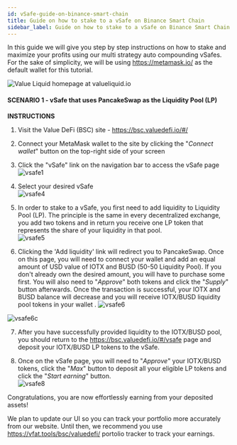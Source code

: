 ```yaml
---
id: vSafe-guide-on-binance-smart-chain
title: Guide on how to stake to a vSafe on Binance Smart Chain
sidebar_label: Guide on how to stake to a vSafe on Binance Smart Chain
---
```


In this guide we will give you step by step instructions on how to stake and maximize your profits using our multi strategy auto compounding vSafes. For the sake of simplicity, we will be using https://metamask.io/ as the default wallet for this tutorial.  

![Value Liquid homepage at valueliquid.io](img/seperator.png)

#### SCENARIO 1 - vSafe that uses PancakeSwap as the Liquidity Pool (LP)  

**INSTRUCTIONS**  

1. Visit the Value DeFi (BSC) site - https://bsc.valuedefi.io/#/  

2. Connect your MetaMask wallet to the site by clicking the "_Connect wallet_" button on the top-right side of your screen  

3. Click the "vSafe" link on the navigation bar to access the vSafe page  
![vsafe1](https://user-images.githubusercontent.com/78454114/110883853-b9030980-82a9-11eb-9a28-8cc8bd06f35e.png)

4. Select your desired vSafe  
![vsafe4](https://user-images.githubusercontent.com/78454114/110884015-fa93b480-82a9-11eb-94fc-60cb150b5329.png)

5. In order to stake to a vSafe, you first need to add liquidity to Liquidity Pool (LP). The principle is the same in every decentralized exchange, you add two tokens and in return you receive one LP token that represents the share of your liquidity in that pool.  
![vsafe5](https://user-images.githubusercontent.com/78454114/110884213-5f4f0f00-82aa-11eb-99dd-e07b8670a120.png)

6. Clicking the 'Add liquidity' link will redirect you to PancakeSwap. Once on this page, you will need to connect your wallet and add an equal amount of USD value of IOTX and BUSD (50-50 Liquidity Pool). If you don't already own the desired amount, you will have to purchase some first. You will also need to "_Approve_" both tokens and click the "_Supply_" button afterwards. Once the transaction is successful, your IOTX and BUSD balance will decrease and you will receive IOTX/BUSD liquidity pool tokens in your wallet .
![vsafe6](https://user-images.githubusercontent.com/78454114/110884698-1e0b2f00-82ab-11eb-97be-891841209067.png)  
  
![vsafe6c](https://user-images.githubusercontent.com/78454114/110884946-8e19b500-82ab-11eb-8bf5-43acbfcadbd2.png)  

7. After you have successfully provided liquidity to the IOTX/BUSD pool, you should return to the https://bsc.valuedefi.io/#/vsafe page and deposit your IOTX/BUSD LP tokens to the vSafe.  

8. Once on the vSafe page, you will need to "_Approve_" your IOTX/BUSD tokens, click the "_Max_" button to deposit all your eligible LP tokens and click the "_Start earning_" button.  
![vsafe8](https://user-images.githubusercontent.com/78454114/110885230-18621900-82ac-11eb-99f7-3b84a910374e.png)  

Congratulations, you are now effortlessly earning from your deposited assets!

We plan to update our UI so you can track your portfolio more accurately from our website. Until then, we recommend you use https://vfat.tools/bsc/valuedefi/ portolio tracker to track your earnings.
